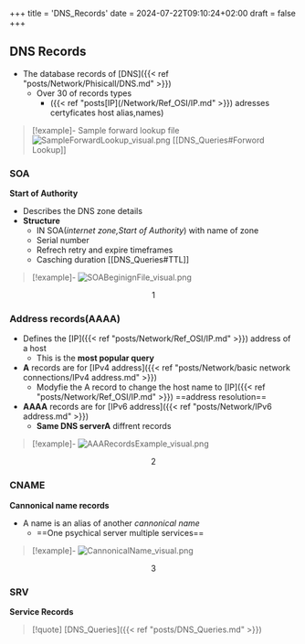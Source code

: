 +++
title = 'DNS_Records'
date = 2024-07-22T09:10:24+02:00
draft = false
+++

## DNS Records 
- The database records  of [DNS]({{< ref "posts/Network/Phisicall/DNS.md" >}}) 
	- Over 30 of records  types 
		- ({{< ref "posts[IP](/Network/Ref_OSI/IP.md" >}}) adresses certyficates host alias,names)


>[!example]- Sample  forward lookup file 
>![SampleForwardLookup_visual.png](/Notes/SampleForwardLookup_visual.png)
>[[DNS_Queries#Forword Lookup]]
### SOA 
**Start of Authority**
- Describes the DNS zone details
- **Structure**
	- IN SOA(*internet zone,Start of Authority*) with name of zone 
	- Serial number 
	- Refrech retry and expire timeframes
	- Casching duration [[DNS_Queries#TTL]]
 
>[!example]- 
>![SOABeginignFile_visual.png](/Notes/SOABeginignFile_visual.png)

$$1$$
### Address records(AAAA)

- Defines the [IP]({{< ref "posts/Network/Ref_OSI/IP.md" >}}) address of a host 
	- This is the **most popular query** 
- **A** records are  for [IPv4 address]({{< ref "posts/Network/basic network connections/IPv4 address.md" >}})
	- Modyfie the A record to change the host name to [IP]({{< ref "posts/Network/Ref_OSI/IP.md" >}}) ==address  resolution==
- **AAAA** records are for [IPv6 address]({{< ref "posts/Network/IPv6 address.md" >}}) 
	- **Same DNS serverA** diffrent records 
>[!example]-
>![AAARecordsExample_visual.png](/Notes/AAARecordsExample_visual.png)

$$2$$
### CNAME 
**Cannonical name records**
- A name is an alias of another  *cannonical name*
	- ==One psychical server multiple services== 
 
>[!example]-
>![CannonicalName_visual.png](/Notes/CannonicalName_visual.png)

$$3$$
### SRV
**Service Records** 

>[!quote] [DNS_Queries]({{< ref "posts/DNS_Queries.md" >}})